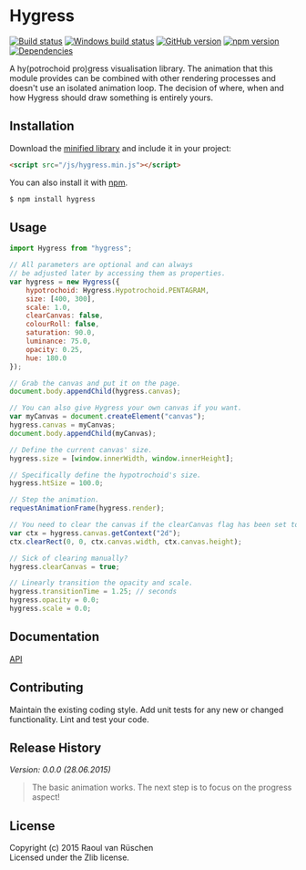 # Hygress 
[![Build status](https://travis-ci.org/vanruesc/hygress.svg?branch=master)](https://travis-ci.org/vanruesc/hygress) 
[![Windows build status](https://ci.appveyor.com/api/projects/status/0gnqg48tkekt5knv?svg=true)](https://ci.appveyor.com/project/vanruesc/hygress) 
[![GitHub version](https://badge.fury.io/gh/vanruesc%2Fhygress.svg)](http://badge.fury.io/gh/vanruesc%2Fhygress) 
[![npm version](https://badge.fury.io/js/hygress.svg)](http://badge.fury.io/js/hygress) 
[![Dependencies](https://david-dm.org/vanruesc/hygress.svg?branch=master)](https://david-dm.org/vanruesc/hygress)

A hy(potrochoid pro)gress visualisation library. The animation that this module 
provides can be combined with other rendering processes and doesn't use an 
isolated animation loop. The decision of where, when and how Hygress should 
draw something is entirely yours.

## Installation

Download the [minified library](http://vanruesc.github.io/hygress/build/hygress.min.js) and include it in your project:

```html
<script src="/js/hygress.min.js"></script>
```

You can also install it with [npm](https://www.npmjs.com).

```sh
$ npm install hygress
``` 

## Usage

```javascript
import Hygress from "hygress";

// All parameters are optional and can always 
// be adjusted later by accessing them as properties.
var hygress = new Hygress({
	hypotrochoid: Hygress.Hypotrochoid.PENTAGRAM,
	size: [400, 300],
	scale: 1.0,
	clearCanvas: false,
	colourRoll: false,
	saturation: 90.0,
	luminance: 75.0,
	opacity: 0.25,
	hue: 180.0
});

// Grab the canvas and put it on the page.
document.body.appendChild(hygress.canvas);

// You can also give Hygress your own canvas if you want.
var myCanvas = document.createElement("canvas");
hygress.canvas = myCanvas;
document.body.appendChild(myCanvas);

// Define the current canvas' size.
hygress.size = [window.innerWidth, window.innerHeight];

// Specifically define the hypotrochoid's size.
hygress.htSize = 100.0;

// Step the animation.
requestAnimationFrame(hygress.render);

// You need to clear the canvas if the clearCanvas flag has been set to false.
var ctx = hygress.canvas.getContext("2d");
ctx.clearRect(0, 0, ctx.canvas.width, ctx.canvas.height);

// Sick of clearing manually?
hygress.clearCanvas = true;

// Linearly transition the opacity and scale.
hygress.transitionTime = 1.25; // seconds
hygress.opacity = 0.0;
hygress.scale = 0.0;
```

## Documentation
[API](http://vanruesc.github.io/hygress/docs)

## Contributing
Maintain the existing coding style. Add unit tests for any new or changed functionality. Lint and test your code.

## Release History
_Version: 0.0.0 (28.06.2015)_
> The basic animation works. The next step is to focus on the progress aspect!

## License
Copyright (c) 2015 Raoul van Rüschen  
Licensed under the Zlib license.

